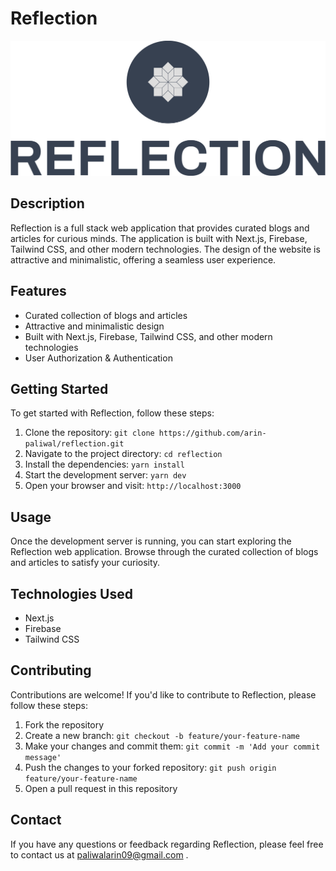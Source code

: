# Reflection

![Reflection Logo](/assets/images/logo.png)

## Description

Reflection is a full stack web application that provides curated blogs and articles for curious minds. The application is built with Next.js, Firebase, Tailwind CSS, and other modern technologies. The design of the website is attractive and minimalistic, offering a seamless user experience.

## Features

- Curated collection of blogs and articles
- Attractive and minimalistic design
- Built with Next.js, Firebase, Tailwind CSS, and other modern technologies
- User Authorization & Authentication

## Getting Started

To get started with Reflection, follow these steps:

1. Clone the repository: `git clone https://github.com/arin-paliwal/reflection.git`
2. Navigate to the project directory: `cd reflection`
3. Install the dependencies: `yarn install`
4. Start the development server: `yarn dev`
5. Open your browser and visit: `http://localhost:3000`

## Usage

Once the development server is running, you can start exploring the Reflection web application. Browse through the curated collection of blogs and articles to satisfy your curiosity.

## Technologies Used

- Next.js
- Firebase
- Tailwind CSS

## Contributing

Contributions are welcome! If you'd like to contribute to Reflection, please follow these steps:

1. Fork the repository
2. Create a new branch: `git checkout -b feature/your-feature-name`
3. Make your changes and commit them: `git commit -m 'Add your commit message'`
4. Push the changes to your forked repository: `git push origin feature/your-feature-name`
5. Open a pull request in this repository

## Contact

If you have any questions or feedback regarding Reflection, please feel free to contact us at paliwalarin09@gmail.com .
